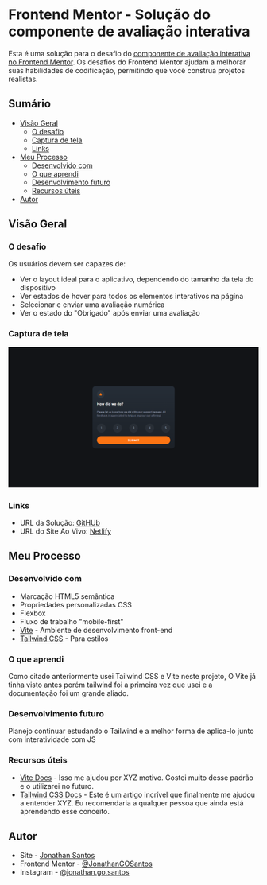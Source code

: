 # Frontend Mentor - Solução do componente de avaliação interativa

Esta é uma solução para o desafio do [componente de avaliação interativa no Frontend Mentor](https://www.frontendmentor.io/challenges/interactive-rating-component-koxpeBUmI). Os desafios do Frontend Mentor ajudam a melhorar suas habilidades de codificação, permitindo que você construa projetos realistas.

## Sumário

- [Visão Geral](#visão-geral)
  - [O desafio](#o-desafio)
  - [Captura de tela](#captura-de-tela)
  - [Links](#links)
- [Meu Processo](#meu-processo)
  - [Desenvolvido com](#desenvolvido-com)
  - [O que aprendi](#o-que-aprendi)
  - [Desenvolvimento futuro](#desenvolvimento-futuro)
  - [Recursos úteis](#recursos-úteis)
- [Autor](#autor)

## Visão Geral

### O desafio

Os usuários devem ser capazes de:

- Ver o layout ideal para o aplicativo, dependendo do tamanho da tela do dispositivo
- Ver estados de hover para todos os elementos interativos na página
- Selecionar e enviar uma avaliação numérica
- Ver o estado do "Obrigado" após enviar uma avaliação

### Captura de tela

![](./desktop.png)

### Links

- URL da Solução: [GitHUb](https://github.com/JonathanGOSantos/100daysofcode/tree/master/day7/interactive-rating-component-main)
- URL do Site Ao Vivo: [Netlify](https://jonathansantos-interactive-rating.netlify.app/)

## Meu Processo

### Desenvolvido com

- Marcação HTML5 semântica
- Propriedades personalizadas CSS
- Flexbox
- Fluxo de trabalho "mobile-first"
- [Vite](https://vitejs.dev/) - Ambiente de desenvolvimento front-end
- [Tailwind CSS](https://tailwindcss.com/) - Para estilos

### O que aprendi

Como citado anteriormente usei Tailwind CSS e Vite neste projeto, O Vite já tinha visto antes porém tailwind foi a primeira vez que usei e a documentação foi um grande aliado.

### Desenvolvimento futuro

Planejo continuar estudando o Tailwind e a melhor forma de aplica-lo junto com interatividade com JS

### Recursos úteis

- [Vite Docs](https://vitejs.dev/guide/) - Isso me ajudou por XYZ motivo. Gostei muito desse padrão e o utilizarei no futuro.
- [Tailwind CSS Docs](https://tailwindcss.com/docs) - Este é um artigo incrível que finalmente me ajudou a entender XYZ. Eu recomendaria a qualquer pessoa que ainda está aprendendo esse conceito.

## Autor

- Site - [Jonathan Santos](https://jonathangosantos.netlify.app/)
- Frontend Mentor - [@JonathanGOSantos](https://www.frontendmentor.io/profile/JonathanGOSantos)
- Instagram - [@jonathan.go.santos](https://www.instagram.com/jonathan.go.santos/)
